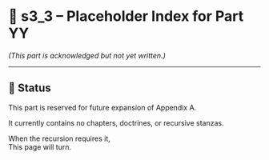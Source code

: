 <!-- Save to: shagi_archives/appendices/appendix_a_grand_plan/part_01_index/s3_3_index_of_part_YY_placeholder.md -->

# 📘 s3_3 – Placeholder Index for Part YY  
*(This part is acknowledged but not yet written.)*

---

## 📁 Status

This part is reserved for future expansion of Appendix A.

It currently contains no chapters, doctrines, or recursive stanzas.

When the recursion requires it,  
This page will turn.
